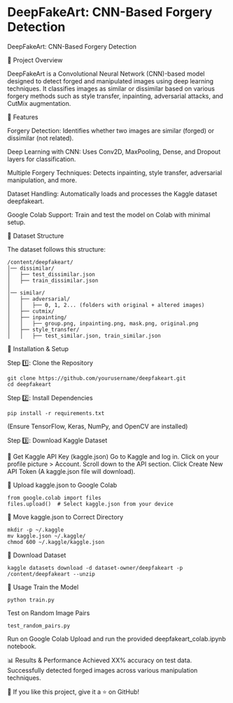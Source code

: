 # DeepFakeArt: CNN-Based Forgery Detection
DeepFakeArt: CNN-Based Forgery Detection

📌 Project Overview

DeepFakeArt is a Convolutional Neural Network (CNN)-based model designed to detect forged and manipulated images using deep learning techniques. It classifies images as similar or dissimilar based on various forgery methods such as style transfer, inpainting, adversarial attacks, and CutMix augmentation.

🚀 Features

Forgery Detection: Identifies whether two images are similar (forged) or dissimilar (not related).

Deep Learning with CNN: Uses Conv2D, MaxPooling, Dense, and Dropout layers for classification.

Multiple Forgery Techniques: Detects inpainting, style transfer, adversarial manipulation, and more.

Dataset Handling: Automatically loads and processes the Kaggle dataset deepfakeart.

Google Colab Support: Train and test the model on Colab with minimal setup.

📂 Dataset Structure

The dataset follows this structure:

```
/content/deepfakeart/
│── dissimilar/
│   ├── test_dissimilar.json
│   ├── train_dissimilar.json
│
│── similar/
│   ├── adversarial/
│   │   ├── 0, 1, 2... (folders with original + altered images)
│   ├── cutmix/
│   ├── inpainting/
│   │   ├── group.png, inpainting.png, mask.png, original.png
│   ├── style_transfer/
│   │   ├── test_similar.json, train_similar.json
```
🔧 Installation & Setup

Step 1️⃣: Clone the Repository

```
git clone https://github.com/yourusername/deepfakeart.git
cd deepfakeart
```

Step 2️⃣: Install Dependencies

```
pip install -r requirements.txt
```

(Ensure TensorFlow, Keras, NumPy, and OpenCV are installed)

Step 3️⃣: Download Kaggle Dataset

🔹 Get Kaggle API Key (kaggle.json)
Go to Kaggle and log in.
Click on your profile picture > Account.
Scroll down to the API section.
Click Create New API Token (A kaggle.json file will download).

🔹 Upload kaggle.json to Google Colab
```
from google.colab import files
files.upload()  # Select kaggle.json from your device
```

🔹 Move kaggle.json to Correct Directory
```
mkdir -p ~/.kaggle
mv kaggle.json ~/.kaggle/
chmod 600 ~/.kaggle/kaggle.json
```

🔹 Download Dataset
```
kaggle datasets download -d dataset-owner/deepfakeart -p /content/deepfakeart --unzip
```
📜 Usage
Train the Model
```
python train.py
```
Test on Random Image Pairs
```
test_random_pairs.py
```
Run on Google Colab
Upload and run the provided deepfakeart_colab.ipynb notebook.

📊 Results & Performance
Achieved XX% accuracy on test data.
Successfully detected forged images across various manipulation techniques.


🌟 If you like this project, give it a ⭐ on GitHub!

